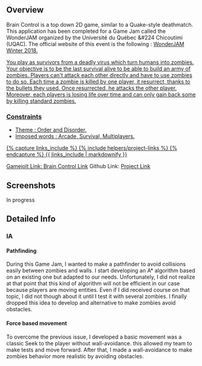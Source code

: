 <!---
Grégoire Boiron <gregoire.boiron@gmail.com>
Copyright (c) 2018 Grégoire Boiron  All Rights Reserved.
--->

Overview
--------------------
Brain Control is a top down 2D game, similar to a Quake-style deathmatch. This application has been completed for a Game Jam called the WonderJAM organized by the Université du Québec &#224 Chicoutimi (UQAC). The official website of this event is the following : <a href="http://jam.aemi.ca/">WonderJAM Winter 2018.

You play as survivors from a deadly virus which turn humans into zombies. Your objective is to be the last survival alive to be able to build an army of zombies. Players can't attack each other directly and have to use zombies to do so. Each time a zombie is killed by one player, it resurrect, thanks to the bullets they used. Once resurrected, he attacks the other player. Moreover, each players is losing life over time and can only gain back some by killing standard zombies.

### Constraints
* Theme : Order and Disorder.
* Imposed words : Arcade, Survival, Multiplayers.

{% capture links_include %}
{% include helpers/project-links %}
{% endcapture %}
{{ links_include | markdownify }}

<span class="table_title">Gamejolt Link</span>: <a href="https://gamejolt.com/games/BrainControl/323988">Brain Control Link</a>
<span class="table_title">Github Link</span>: <a href="https://github.com/Graygzou/brain-control">Project Link</a>

Screenshots
--------------------
In progress

Detailed Info
--------------------
### IA
#### Pathfinding
During this Game Jam, I wanted to make a pathfinder to avoid collisions easily between zombies and walls. I start developing an A* algorithm based on an existing one but adapted to our needs. Unfortunately, I did not realize at that point that this kind of algorithm will not be efficient in our case because players are moving entities. Even if I did received course on that topic, I did not though about it until I test it with several zombies. I finally dropped this idea to develop and alternative to make zombies avoid obstacles.

#### Force based movement
To overcome the previous issue, I developed a basic movement was a classic Seek to the player without wall-avoidance. this allowed my team to make tests and move forward. After that, I made a wall-avoidance to make zombies behavior more realistic by avoiding obstacles.
